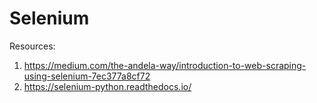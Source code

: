 # Selenium


Resources:

1. https://medium.com/the-andela-way/introduction-to-web-scraping-using-selenium-7ec377a8cf72
2. https://selenium-python.readthedocs.io/
